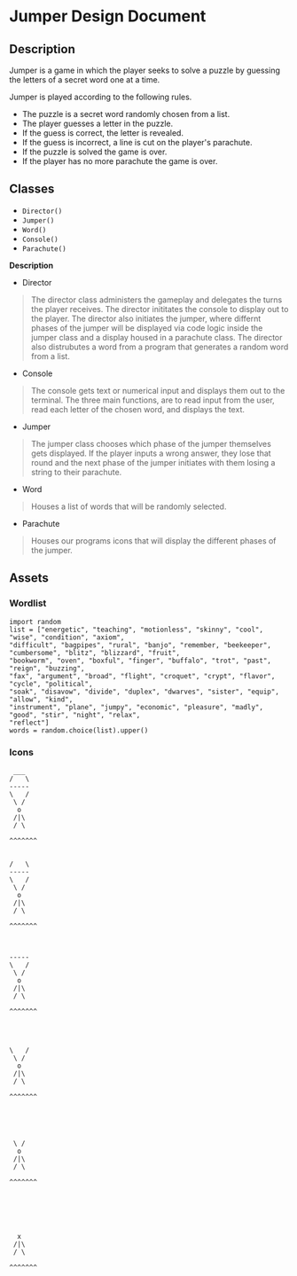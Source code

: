 # Jumper Design Document

## Description

Jumper is a game in which the player seeks to solve a puzzle by guessing the letters of a secret word one at a time.

Jumper is played according to the following rules.

* The puzzle is a secret word randomly chosen from a list.
* The player guesses a letter in the puzzle.
* If the guess is correct, the letter is revealed.
* If the guess is incorrect, a line is cut on the player's parachute.
* If the puzzle is solved the game is over.
* If the player has no more parachute the game is over.

## Classes

- `Director()`
- `Jumper()`
- `Word()`
- `Console()`
- `Parachute()`

**Description**

* Director
>The director class administers the gameplay and delegates the turns the player receives. The director inititates the console to display out to the player. The director also initiates the jumper, where differnt phases of the jumper will be displayed via code logic inside the jumper class and a display housed in a parachute class. The director also distrubutes a word from a program that generates a random word from a list.

* Console
>The console gets text or numerical input and displays them out to the terminal. The three main functions, are to read input from the user, read each letter of the chosen word, and displays the text.

* Jumper
>The jumper class chooses which phase of the jumper themselves gets displayed.
If the player inputs a wrong answer, they lose that round and the next phase of the jumper initiates with them losing a string to their parachute.

* Word
>Houses a list of words that will be randomly selected.

* Parachute
>Houses our programs icons that will display the different phases of the jumper.


## Assets

### Wordlist

```
import random
list = ["energetic", "teaching", "motionless", "skinny", "cool", "wise", "condition", "axiom",
"difficult", "bagpipes", "rural", "banjo", "remember, "beekeeper", "cumbersome", "blitz", "blizzard", "fruit",
"bookworm", "oven", "boxful", "finger", "buffalo", "trot", "past", "reign", "buzzing",
"fax", "argument", "broad", "flight", "croquet", "crypt", "flavor", "cycle", "political",
"soak", "disavow", "divide", "duplex", "dwarves", "sister", "equip", "allow", "kind",
"instrument", "plane", "jumpy", "economic", "pleasure", "madly", "good", "stir", "night", "relax",
"reflect"]
words = random.choice(list).upper()
```

### Icons

```
 ___
/   \
-----
\   /
 \ /
  o
 /|\
 / \

^^^^^^^
```

```

/   \
-----
\   /
 \ /
  o
 /|\
 / \

^^^^^^^
```

```


-----
\   /
 \ /
  o
 /|\
 / \

^^^^^^^
```

```



\   /
 \ /
  o
 /|\
 / \

^^^^^^^
```

```




 \ /
  o
 /|\
 / \

^^^^^^^
```

```





  x
 /|\
 / \

^^^^^^^
```
